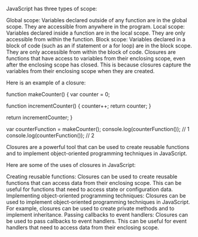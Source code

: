 JavaScript has three types of scope:

Global scope: Variables declared outside of any function are in the global scope. They are accessible from anywhere in the program.
Local scope: Variables declared inside a function are in the local scope. They are only accessible from within the function.
Block scope: Variables declared in a block of code (such as an if statement or a for loop) are in the block scope. They are only accessible from within the block of code.
Closures are functions that have access to variables from their enclosing scope, 
even after the enclosing scope has closed. 
This is because closures capture the variables from their enclosing scope when they are created.


Here is an example of a closure:

function makeCounter() {
  var counter = 0;

  function incrementCounter() {
    counter++;
    return counter;
  }

  return incrementCounter;
}

var counterFunction = makeCounter();
console.log(counterFunction()); // 1
console.log(counterFunction()); // 2



Closures are a powerful tool that can be used to create reusable functions and to implement object-oriented programming techniques in JavaScript.

Here are some of the uses of closures in JavaScript:

Creating reusable functions: Closures can be used to create reusable functions that can access data from their enclosing scope. This can be useful for functions that need to access state or configuration data.
Implementing object-oriented programming techniques: Closures can be used to implement object-oriented programming techniques in JavaScript. For example, closures can be used to create private methods and to implement inheritance.
Passing callbacks to event handlers: Closures can be used to pass callbacks to event handlers. This can be useful for event handlers that need to access data from their enclosing scope.
